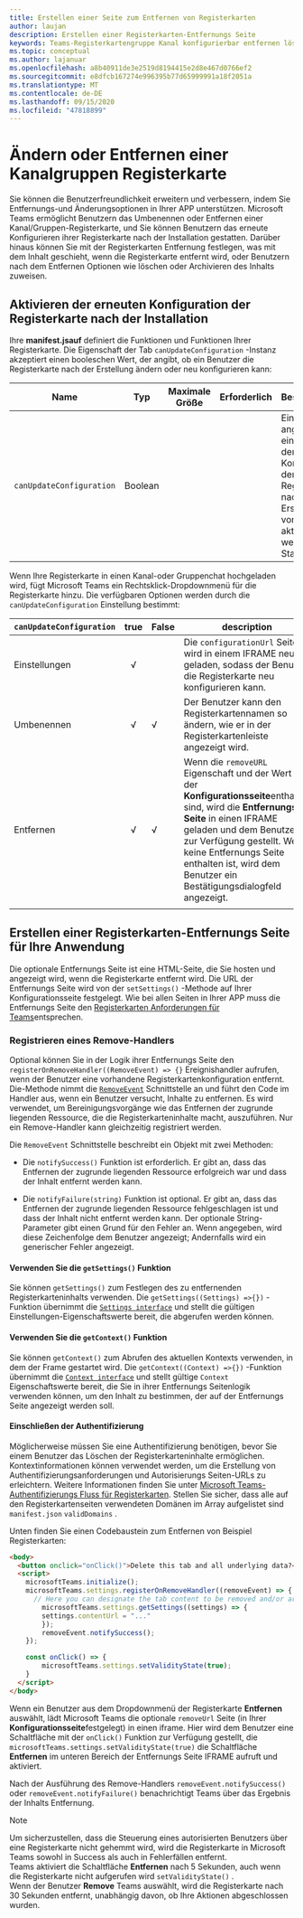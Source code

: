 ```yaml
---
title: Erstellen einer Seite zum Entfernen von Registerkarten
author: laujan
description: Erstellen einer Registerkarten-Entfernungs Seite
keywords: Teams-Registerkartengruppe Kanal konfigurierbar entfernen löschen
ms.topic: conceptual
ms.author: lajanuar
ms.openlocfilehash: a8b40911de3e2519d8194415e2d8e467d0766ef2
ms.sourcegitcommit: e8dfcb167274e996395b77d65999991a18f2051a
ms.translationtype: MT
ms.contentlocale: de-DE
ms.lasthandoff: 09/15/2020
ms.locfileid: "47818899"
---
```

# <a name="modify-or-remove-a-channel-group-tab"></a>Ändern oder Entfernen einer Kanalgruppen Registerkarte

Sie können die Benutzerfreundlichkeit erweitern und verbessern, indem Sie Entfernungs-und Änderungsoptionen in Ihrer APP unterstützen. Microsoft Teams ermöglicht Benutzern das Umbenennen oder Entfernen einer Kanal/Gruppen-Registerkarte, und Sie können Benutzern das erneute Konfigurieren ihrer Registerkarte nach der Installation gestatten. Darüber hinaus können Sie mit der Registerkarten Entfernung festlegen, was mit dem Inhalt geschieht, wenn die Registerkarte entfernt wird, oder Benutzern nach dem Entfernen Optionen wie löschen oder Archivieren des Inhalts zuweisen.

## <a name="enable-your-tab-to-be-reconfigured-after-installation"></a>Aktivieren der erneuten Konfiguration der Registerkarte nach der Installation

Ihre **manifest.jsauf** definiert die Funktionen und Funktionen Ihrer Registerkarte. Die Eigenschaft der Tab `canUpdateConfiguration` -Instanz akzeptiert einen booleschen Wert, der angibt, ob ein Benutzer die Registerkarte nach der Erstellung ändern oder neu konfigurieren kann:

|Name| Typ| Maximale Größe | Erforderlich | Beschreibung|
|---|---|---|---|---|
|`canUpdateConfiguration`|Boolean|||Ein Wert, der angibt, ob eine Instanz der Konfiguration der Registerkarte nach der Erstellung vom Benutzer aktualisiert werden kann. Standard `true`|

Wenn Ihre Registerkarte in einen Kanal-oder Gruppenchat hochgeladen wird, fügt Microsoft Teams ein Rechtsklick-Dropdownmenü für die Registerkarte hinzu. Die verfügbaren Optionen werden durch die `canUpdateConfiguration` Einstellung bestimmt:

| `canUpdateConfiguration`| true   | False | description |
| ----------------------- | :----: | ----- | ----------- |
|     Einstellungen            |   √    |       |Die `configurationUrl` Seite wird in einem IFRAME neu geladen, sodass der Benutzer die Registerkarte neu konfigurieren kann.  |
|     Umbenennen              |   √    |   √   | Der Benutzer kann den Registerkartennamen so ändern, wie er in der Registerkartenleiste angezeigt wird.          |
|     Entfernen              |   √    |   √   |  Wenn die  `removeURL` Eigenschaft und der Wert auf der **Konfigurationsseite**enthalten sind, wird die **Entfernungs Seite** in einen IFRAME geladen und dem Benutzer zur Verfügung gestellt. Wenn keine Entfernungs Seite enthalten ist, wird dem Benutzer ein Bestätigungsdialogfeld angezeigt.          |
|||||

## <a name="create-a-tab-removal-page-for-your-application"></a>Erstellen einer Registerkarten-Entfernungs Seite für Ihre Anwendung

Die optionale Entfernungs Seite ist eine HTML-Seite, die Sie hosten und angezeigt wird, wenn die Registerkarte entfernt wird. Die URL der Entfernungs Seite wird von der `setSettings()` -Methode auf Ihrer Konfigurationsseite festgelegt. Wie bei allen Seiten in Ihrer APP muss die Entfernungs Seite den [Registerkarten Anforderungen für Teams](~/tabs/how-to/add-tab.md)entsprechen.

### <a name="register-a-remove-handler"></a>Registrieren eines Remove-Handlers

Optional können Sie in der Logik ihrer Entfernungs Seite den `registerOnRemoveHandler((RemoveEvent) => {}` Ereignishandler aufrufen, wenn der Benutzer eine vorhandene Registerkartenkonfiguration entfernt. Die-Methode nimmt die [`RemoveEvent`](/javascript/api/@microsoft/teams-js/microsoftteams.settings.removeevent?view=msteams-client-js-latest) Schnittstelle an und führt den Code im Handler aus, wenn ein Benutzer versucht, Inhalte zu entfernen. Es wird verwendet, um Bereinigungsvorgänge wie das Entfernen der zugrunde liegenden Ressource, die die Registerkarteninhalte macht, auszuführen. Nur ein Remove-Handler kann gleichzeitig registriert werden.

Die `RemoveEvent` Schnittstelle beschreibt ein Objekt mit zwei Methoden:

* Die `notifySuccess()` Funktion ist erforderlich. Er gibt an, dass das Entfernen der zugrunde liegenden Ressource erfolgreich war und dass der Inhalt entfernt werden kann.

* Die `notifyFailure(string)` Funktion ist optional. Er gibt an, dass das Entfernen der zugrunde liegenden Ressource fehlgeschlagen ist und dass der Inhalt nicht entfernt werden kann. Der optionale String-Parameter gibt einen Grund für den Fehler an. Wenn angegeben, wird diese Zeichenfolge dem Benutzer angezeigt; Andernfalls wird ein generischer Fehler angezeigt.

#### <a name="use-the-getsettings-function"></a>Verwenden Sie die `getSettings()` Funktion

Sie können `getSettings()` zum Festlegen des zu entfernenden Registerkarteninhalts verwenden. Die `getSettings((Settings) =>{})` -Funktion übernimmt die [`Settings interface`](/javascript/api/@microsoft/teams-js/microsoftteams.settings.settings?view=msteams-client-js-latest) und stellt die gültigen Einstellungen-Eigenschaftswerte bereit, die abgerufen werden können.

#### <a name="use-the-getcontext-function"></a>Verwenden Sie die `getContext()` Funktion

Sie können `getContext()` zum Abrufen des aktuellen Kontexts verwenden, in dem der Frame gestartet wird. Die `getContext((Context) =>{})` -Funktion übernimmt die [`Context interface`](/javascript/api/@microsoft/teams-js/microsoftteams.context?view=msteams-client-js-latest) und stellt gültige `Context` Eigenschaftswerte bereit, die Sie in ihrer Entfernungs Seitenlogik verwenden können, um den Inhalt zu bestimmen, der auf der Entfernungs Seite angezeigt werden soll.

#### <a name="include-authentication"></a>Einschließen der Authentifizierung

Möglicherweise müssen Sie eine Authentifizierung benötigen, bevor Sie einem Benutzer das Löschen der Registerkarteninhalte ermöglichen. Kontextinformationen können verwendet werden, um die Erstellung von Authentifizierungsanforderungen und Autorisierungs Seiten-URLs zu erleichtern. Weitere Informationen finden Sie unter [Microsoft Teams-Authentifizierungs Fluss für Registerkarten](~/tabs/how-to/authentication/auth-flow-tab.md). Stellen Sie sicher, dass alle auf den Registerkartenseiten verwendeten Domänen im Array aufgelistet sind `manifest.json` `validDomains` .

Unten finden Sie einen Codebaustein zum Entfernen von Beispiel Registerkarten:

```html
<body>
  <button onclick="onClick()">Delete this tab and all underlying data?</button>
  <script>
    microsoftTeams.initialize();
    microsoftTeams.settings.registerOnRemoveHandler((removeEvent) => {
      // Here you can designate the tab content to be removed and/or archived.
        microsoftTeams.settings.getSettings((settings) => {
        settings.contentUrl = "..."
        });
        removeEvent.notifySuccess();
    });

    const onClick() => {
        microsoftTeams.settings.setValidityState(true);
    }
  </script>
</body>

```

Wenn ein Benutzer aus dem Dropdownmenü der Registerkarte **Entfernen** auswählt, lädt Microsoft Teams die optionale `removeUrl` Seite (in Ihrer **Konfigurationsseite**festgelegt) in einen iframe. Hier wird dem Benutzer eine Schaltfläche mit der `onClick()` Funktion zur Verfügung gestellt, die `microsoftTeams.settings.setValidityState(true)` die Schaltfläche **Entfernen** im unteren Bereich der Entfernungs Seite IFRAME aufruft und aktiviert.

Nach der Ausführung des Remove-Handlers `removeEvent.notifySuccess()` oder `removeEvent.notifyFailure()` benachrichtigt Teams über das Ergebnis der Inhalts Entfernung.

>[!NOTE]
>Um sicherzustellen, dass die Steuerung eines autorisierten Benutzers über eine Registerkarte nicht gehemmt wird, wird die Registerkarte in Microsoft Teams sowohl in Success als auch in Fehlerfällen entfernt. \
>Teams aktiviert die Schaltfläche **Entfernen** nach 5 Sekunden, auch wenn die Registerkarte nicht aufgerufen wird `setValidityState()` . \
>Wenn der Benutzer **Remove** Teams auswählt, wird die Registerkarte nach 30 Sekunden entfernt, unabhängig davon, ob Ihre Aktionen abgeschlossen wurden.
